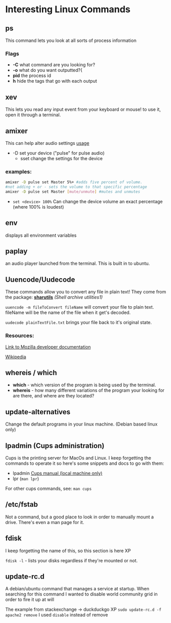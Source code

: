 # Interesting Linux Commands

## ps
This command lets you look at all sorts of process information
### Flags
* **-C** what command are you looking for?
* **-o** what do you want outputted?{
* **pid** the process id
* **h** hide the tags that go with each output
    
## xev
This lets you read any input event from your keyboard or mouse! to use it, open it through a terminal.

## amixer
This can help alter audio settings [usage](https://askubuntu.com/questions/97936/terminal-command-to-set-audio-volume)

* -D set your device ("pulse" for pulse audio)
  * sset change the settings for the device

### examples: 
```bash
amixer -D pulse set Master 5%+ #adds five percent of volume.
#not adding + or - sets the volume to that specific percentage  
amixer -D pulse set Master [mute/unmute] #mutes and unmutes
```
* `set <device> 100%` Can change the device volume an exact percentage (where 100% is loudest)
## env
displays all environment variables

## paplay
an audio player launched from the terminal. This is built in to ubuntu.

## Uuencode/Uudecode
These commands allow you to convert any file in plain text! They come from the package: **[sharutils](https://www.gnu.org/software/sharutils/manual/)** *(Shell archive utilities1)*

`uuencode -m fileToConvert fileName` will convert your file to plain text. fileName will be the name of the file when it get's decoded.

`uudecode plainTextFile.txt` brings your file back to it's original state.
### Resources:
[Link to Mozilla developer documentation](https://developer.mozilla.org/en-US/docs/Web/HTTP/Basics_of_HTTP/Data_URIs)

[Wikipedia](https://en.wikipedia.org/wiki/Uuencoding)

## whereis / which

* **which** -  which version of the program is being used by the terminal.
* **whereis** - how many different variations of the program your looking for are there, and where are they located?

## update-alternatives
Change the default programs in your linux machine. (Debian based linux only)

## lpadmin (Cups administration)
Cups is the printing server for MacOs and Linux. I keep forgetting the commands to operate it so here's some snippets and docs to go with them:

* lpadmin [Cups manual (local machine only)](http://localhost:631/help/sharing.html?QUERY=remote%20printer#BASICS)
* lpr (`man lpr`)

For other cups commands, see: `man cups`


## /etc/fstab

Not a command, but a good place to look in order to manually mount a drive. There's even a man page for it.

## fdisk

I keep forgetting the name of this, so this section is here XP

`fdisk -l` - lists your disks regardless if they're mounted or not.

## update-rc.d

A debian/ubuntu command that manages a service at startup. When searching for this command I wanted to disable world community grid in order to fire it up at will

The example from stackexchange -> duckduckgo XP
`sudo update-rc.d -f apache2 remove`
I used `disable` instead of remove 